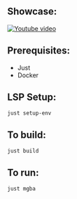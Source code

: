 ## Showcase:
[![Youtube video](https://img.youtube.com/vi/X6lr4nuXdyg/0.jpg)](https://www.youtube.com/watch?v=X6lr4nuXdyg)

## Prerequisites:
* Just
* Docker

## LSP Setup:
`just setup-env`

## To build:
`just build`

## To run:
`just mgba`
